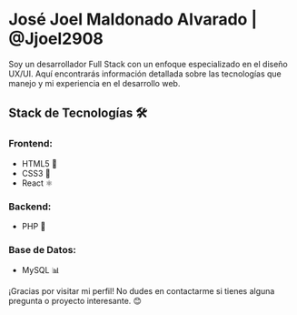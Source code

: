 # José Joel Maldonado Alvarado  |  @Jjoel2908

Soy un desarrollador Full Stack con un enfoque especializado en el diseño UX/UI. Aquí encontrarás información detallada sobre las tecnologías que manejo y mi experiencia en el desarrollo web.

## Stack de Tecnologías 🛠️

### Frontend:
- HTML5 🌟
- CSS3 🎨
- React ⚛️

### Backend:
- PHP 🚀

### Base de Datos:
- MySQL 📊

¡Gracias por visitar mi perfil! No dudes en contactarme si tienes alguna pregunta o proyecto interesante. 😊
